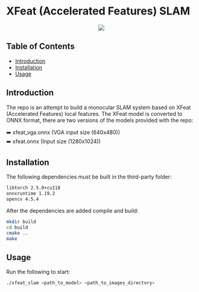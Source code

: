 # XFeat (Accelerated Features) SLAM

<p align="center">
  <img src="assets/xfeat_slam.gif">
</p>

## Table of Contents
- [Introduction](#introduction)
- [Installation](#installation)
- [Usage](#usage)

## Introduction
The repo is an attempt to build a monocular SLAM system based on XFeat (Accelerated Features) local features. 
The XFeat model is converted to ONNX format, there are two versions of the models provided with the repo:

:arrow_right: xfeat_vga.onnx (VGA input size (640x480)) <br>
:arrow_right: xfeat.onnx (Input size (1280x1024))


## Installation
The following dependencies must be built in the third-party folder:
```bash
libtorch 2.5.0+cu118
onnxruntime 1.19.2 
opencv 4.5.4
```

After the dependencies are added compile and build:
```bash 
mkdir build
cd build
cmake ..
make
```

## Usage
Run the following to start:
```bash 
./xfeat_slam <path_to_model> <path_to_images_directory>
```